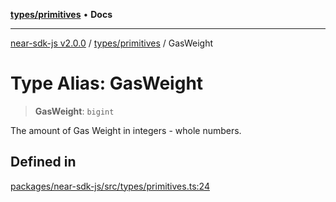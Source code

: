 [**types/primitives**](../README.md) • **Docs**

***

[near-sdk-js v2.0.0](../../../packages.md) / [types/primitives](../README.md) / GasWeight

# Type Alias: GasWeight

> **GasWeight**: `bigint`

The amount of Gas Weight in integers - whole numbers.

## Defined in

[packages/near-sdk-js/src/types/primitives.ts:24](https://github.com/dim-daskalov/near-sdk-js/blob/cf610b7475ae1e74bbe6227c6e21559649e3c5c3/packages/near-sdk-js/src/types/primitives.ts#L24)
